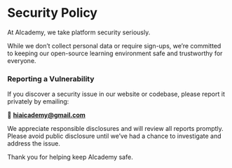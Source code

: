# Security Policy

At AIcademy, we take platform security seriously. 

While we don’t collect personal data or require sign-ups, we’re committed to keeping our open-source learning environment safe and trustworthy for everyone.

### Reporting a Vulnerability

If you discover a security issue in our website or codebase, please report it privately by emailing:

📧 **hiaicademy@gmail.com**

We appreciate responsible disclosures and will review all reports promptly. Please avoid public disclosure until we’ve had a chance to investigate and address the issue.

Thank you for helping keep AIcademy safe.
